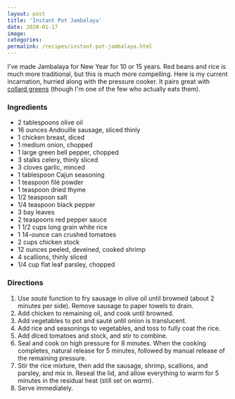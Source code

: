 ```yaml
---
layout: post
title: 'Instant Pot Jambalaya'
date: 2020-01-17
image:
categories:
permalink: /recipes/instant-pot-jambalaya.html
---
```


I've made Jambalaya for New Year for 10 or 15 years. Red beans and rice is much more traditional, but this is much more compelling. Here is my current incarnation, hurried along with the pressure cooker. It pairs great with [collard greens](/recipes/instant-pot-collard-greens) (though I'm one of the few who actually eats them).

### Ingredients

- 2 tablespoons olive oil
- 16 ounces Andouille sausage, sliced thinly
- 1 chicken breast, diced
- 1 medium onion, chopped
- 1 large green bell pepper, chopped
- 3 stalks celery, thinly sliced
- 3 cloves garlic, minced
- 1 tablespoon Cajun seasoning
- 1 teaspoon filé powder
- 1 teaspoon dried thyme
- 1/2 teaspoon salt
- 1/4 teaspoon black pepper
- 3 bay leaves
- 2 teaspoons red pepper sauce
- 1 1/2 cups long grain white rice
- 1 14-ounce can crushed tomatoes
- 2 cups chicken stock
- 12 ounces peeled, deveined, cooked shrimp
- 4 scallions, thinly sliced
- 1/4 cup flat leaf parsley, chopped

### Directions

1. Use _sauté_ function to fry sausage in olive oil until browned (about 2 minutes per side). Remove sausage to paper towels to drain.
2. Add chicken to remaining oil, and cook until browned.
3. Add vegetables to pot and sauté until onion is translucent.
4. Add rice and seasonings to vegetables, and toss to fully coat the rice.
5. Add diced tomatoes and stock, and stir to combine.
6. Seal and cook on high pressure for 8 minutes. When the cooking completes, natural release for 5 minutes, followed by manual release of the remaining pressure.
7. Stir the rice mixture, then add the sausage, shrimp, scallions, and parsley, and mix in. Reseal the lid, and allow everything to warm for 5 minutes in the residual heat (still set on _warm_).
8. Serve immediately.
